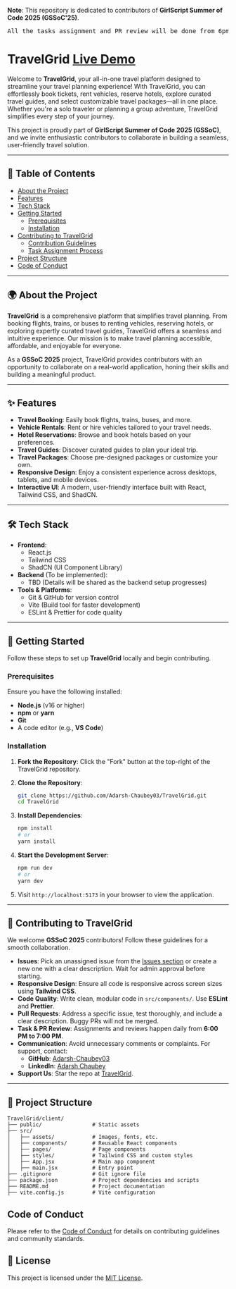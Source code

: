 **Note**: This repository is dedicated to contributors of **GirlScript Summer of Code 2025 (GSSoC'25)**.

<pre>All the tasks assignment and PR review will be done from 6pm to 8pm.</pre>
# TravelGrid [Live Demo](https://travel-grid.vercel.app/)

Welcome to **TravelGrid**, your all-in-one travel platform designed to streamline your travel planning experience! With TravelGrid, you can effortlessly book tickets, rent vehicles, reserve hotels, explore curated travel guides, and select customizable travel packages—all in one place. Whether you're a solo traveler or planning a group adventure, TravelGrid simplifies every step of your journey.

This project is proudly part of **GirlScript Summer of Code 2025 (GSSoC)**, and we invite enthusiastic contributors to collaborate in building a seamless, user-friendly travel solution.

---

## 📖 Table of Contents

- [About the Project](#about-the-project)
- [Features](#features)
- [Tech Stack](#tech-stack)
- [Getting Started](#getting-started)
  - [Prerequisites](#prerequisites)
  - [Installation](#installation)
- [Contributing to TravelGrid](#contributing-to-travelgrid)
  - [Contribution Guidelines](#contribution-guidelines)
  - [Task Assignment Process](#task-assignment-process)
- [Project Structure](#project-structure)
- [Code of Conduct](#code-of-conduct)

---

## 🌍 About the Project

**TravelGrid** is a comprehensive platform that simplifies travel planning. From booking flights, trains, or buses to renting vehicles, reserving hotels, or exploring expertly curated travel guides, TravelGrid offers a seamless and intuitive experience. Our mission is to make travel planning accessible, affordable, and enjoyable for everyone.

As a **GSSoC 2025** project, TravelGrid provides contributors with an opportunity to collaborate on a real-world application, honing their skills and building a meaningful product.

---

## ✨ Features

- **Travel Booking**: Easily book flights, trains, buses, and more.
- **Vehicle Rentals**: Rent or hire vehicles tailored to your travel needs.
- **Hotel Reservations**: Browse and book hotels based on your preferences.
- **Travel Guides**: Discover curated guides to plan your ideal trip.
- **Travel Packages**: Choose pre-designed packages or customize your own.
- **Responsive Design**: Enjoy a consistent experience across desktops, tablets, and mobile devices.
- **Interactive UI**: A modern, user-friendly interface built with React, Tailwind CSS, and ShadCN.

---

## 🛠 Tech Stack

- **Frontend**:
  - React.js
  - Tailwind CSS
  - ShadCN (UI Component Library)
- **Backend** (To be implemented):
  - TBD (Details will be shared as the backend setup progresses)
- **Tools & Platforms**:
  - Git & GitHub for version control
  - Vite (Build tool for faster development)
  - ESLint & Prettier for code quality

---

## 🚀 Getting Started

Follow these steps to set up **TravelGrid** locally and begin contributing.

### Prerequisites

Ensure you have the following installed:

- **Node.js** (v16 or higher)
- **npm** or **yarn**
- **Git**
- A code editor (e.g., **VS Code**)

### Installation

1. **Fork the Repository**: Click the "Fork" button at the top-right of the TravelGrid repository.

2. **Clone the Repository**:

   ```bash
   git clone https://github.com/Adarsh-Chaubey03/TravelGrid.git
   cd TravelGrid
   ```

3. **Install Dependencies**:

   ```bash
   npm install
   # or
   yarn install
   ```

4. **Start the Development Server**:

   ```bash
   npm run dev
   # or
   yarn dev
   ```

5. Visit `http://localhost:5173` in your browser to view the application.

---

## 🤝 Contributing to TravelGrid

We welcome **GSSoC 2025** contributors! Follow these guidelines for a smooth collaboration.

- **Issues**: Pick an unassigned issue from the [Issues section](https://github.com/Adarsh-Chaubey03/TravelGrid/issues) or create a new one with a clear description. Wait for admin approval before starting.
- **Responsive Design**: Ensure all code is responsive across screen sizes using **Tailwind CSS**.
- **Code Quality**: Write clean, modular code in `src/components/`. Use **ESLint** and **Prettier**.
- **Pull Requests**: Address a specific issue, test thoroughly, and include a clear description. Buggy PRs will not be merged.
- **Task & PR Review**: Assignments and reviews happen daily from **6:00 PM to 7:00 PM**.
- **Communication**: Avoid unnecessary comments or complaints. For support, contact:
  - **GitHub**: [Adarsh-Chaubey03](https://github.com/Adarsh-Chaubey03)
  - **LinkedIn**: [Adarsh Chaubey](https://www.linkedin.com/in/adarsh-chaubey/)
- **Support Us**: Star the repo at [TravelGrid](https://github.com/Adarsh-Chaubey03/TravelGrid).

---

## 📂 Project Structure

```plaintext
TravelGrid/client/
├── public/                # Static assets
├── src/
│   ├── assets/            # Images, fonts, etc.
│   ├── components/        # Reusable React components
│   ├── pages/             # Page components
│   ├── styles/            # Tailwind CSS and custom styles
│   ├── App.jsx            # Main app component
│   ├── main.jsx           # Entry point
├── .gitignore             # Git ignore file
├── package.json           # Project dependencies and scripts
├── README.md              # Project documentation
├── vite.config.js         # Vite configuration
```

## Code of Conduct

Please refer to the [Code of Conduct](https://github.com/Adarsh-Chaubey03/TravelGrid?tab=coc-ov-file) for details on contributing guidelines and community standards.

## 📄 License

This project is licensed under the [MIT License](LICENSE).

